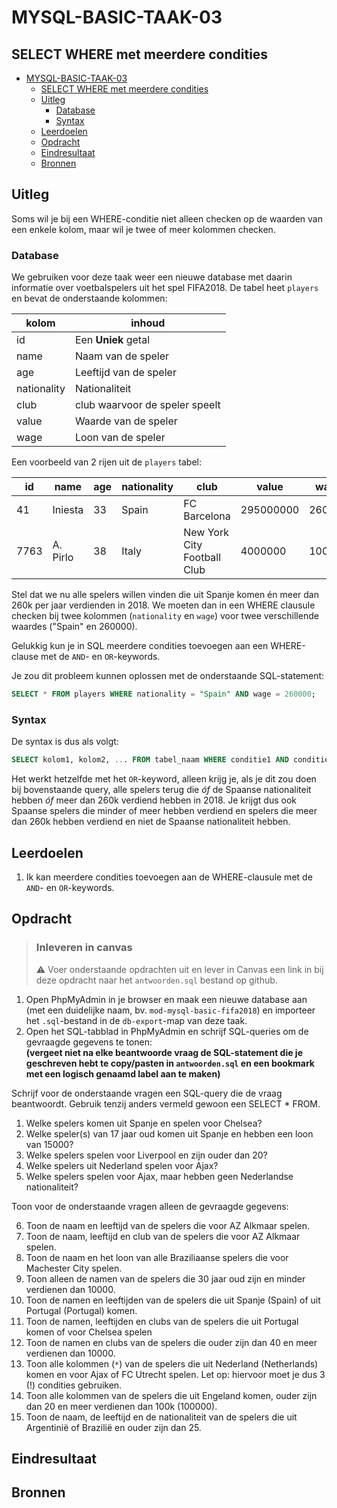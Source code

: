 # MYSQL-BASIC-TAAK-03

## SELECT WHERE met meerdere condities 

- [MYSQL-BASIC-TAAK-03](#mysql-basic-taak-03)
  - [SELECT WHERE met meerdere condities](#select-where-met-meerdere-condities)
  - [Uitleg](#uitleg)
    - [Database](#database)
    - [Syntax](#syntax)
  - [Leerdoelen](#leerdoelen)
  - [Opdracht](#opdracht)
  - [Eindresultaat](#eindresultaat)
  - [Bronnen](#bronnen)

## Uitleg

Soms wil je bij een WHERE-conditie niet alleen checken op de waarden van een enkele kolom, maar wil je twee of meer kolommen checken. 

### Database

We gebruiken voor deze taak weer een nieuwe database met daarin informatie over voetbalspelers uit het spel FIFA2018. De tabel heet `players` en bevat de onderstaande kolommen:

kolom | inhoud
--- | ---
id | Een **Uniek** getal
name | Naam van de speler
age | Leeftijd van de speler
nationality | Nationaliteit
club | club waarvoor de speler speelt
value | Waarde van de speler 
wage | Loon van de speler

Een voorbeeld van 2 rijen uit de `players` tabel:

id | name | age | nationality | club | value | wage
--- | --- | --- | --- | --- | --- | ---
| 41| Iniesta| 33| Spain| FC Barcelona| 295000000| 260000
| 7763| A. Pirlo| 38| Italy| New York City Football Club| 4000000| 10000

Stel dat we nu alle spelers willen vinden die uit Spanje komen én meer dan 260k per jaar verdienden in 2018. We moeten dan in een WHERE clausule checken bij twee kolommen (`nationality` en `wage`) voor twee verschillende waardes ("Spain" en 260000).

Gelukkig kun je in SQL meerdere condities toevoegen aan een WHERE-clause met de `AND`- en `OR`-keywords.

Je zou dit probleem kunnen oplossen met de onderstaande SQL-statement:
```SQL
SELECT * FROM players WHERE nationality = "Spain" AND wage = 260000;
```

### Syntax

De syntax is dus als volgt:
```SQL
SELECT kolom1, kolom2, ... FROM tabel_naam WHERE conditie1 AND conditie2;
```
Het werkt hetzelfde met het `OR`-keyword, alleen krijg je, als je dit zou doen bij bovenstaande query, alle spelers terug die *óf* de Spaanse nationaliteit hebben *óf* meer dan 260k verdiend hebben in 2018. Je krijgt dus ook Spaanse spelers die minder of meer hebben verdiend en spelers die meer dan 260k hebben verdiend en niet de Spaanse nationaliteit hebben.

## Leerdoelen

1. Ik kan meerdere condities toevoegen aan de WHERE-clausule met de `AND`- en `OR`-keywords.
   
## Opdracht

> ### Inleveren in canvas
> :warning: Voer onderstaande opdrachten uit en lever in Canvas een link in bij deze opdracht naar het `antwoorden.sql` bestand op github.

1. Open PhpMyAdmin in je browser en maak een nieuwe database aan (met een duidelijke naam, bv. `mod-mysql-basic-fifa2018`) en importeer het `.sql`-bestand in de `db-export`-map van deze taak.
2. Open het SQL-tabblad in PhpMyAdmin en schrijf SQL-queries om de gevraagde gegevens te tonen:  
   **(vergeet niet na elke beantwoorde vraag de SQL-statement die je geschreven hebt te copy/pasten in `antwoorden.sql` en een bookmark met een logisch genaamd label aan te maken)**

Schrijf voor de onderstaande vragen een SQL-query die de vraag beantwoordt. Gebruik tenzij anders vermeld gewoon een SELECT * FROM.

1. Welke spelers komen uit Spanje en spelen voor Chelsea?
2. Welke speler(s) van 17 jaar oud komen uit Spanje en hebben een loon van 15000?
3. Welke spelers spelen voor Liverpool en zijn ouder dan 20?
4. Welke spelers uit Nederland spelen voor Ajax?
5. Welke spelers spelen voor Ajax, maar hebben geen Nederlandse nationaliteit?

Toon voor de onderstaande vragen alleen de gevraagde gegevens:

6. Toon de naam en leeftijd van de spelers die voor AZ Alkmaar spelen. 
7. Toon de naam, leeftijd en club van de spelers die voor AZ Alkmaar spelen.
8. Toon de naam en het loon van alle Braziliaanse spelers die voor Machester City spelen.
9. Toon alleen de namen van de spelers die 30 jaar oud zijn en minder verdienen dan 10000.
10. Toon de namen en leeftijden van de spelers die uit Spanje (Spain) of uit Portugal (Portugal) komen.
11. Toon de namen, leeftijden en clubs van de spelers die uit Portugal komen of voor Chelsea spelen
12. Toon de namen en clubs van de spelers die ouder zijn dan 40 en meer verdienen dan 10000.
13. Toon alle kolommen (`*`) van de spelers die uit Nederland (Netherlands) komen en voor Ajax of FC Utrecht spelen. Let op: hiervoor moet je dus 3 (!) condities gebruiken.
14. Toon alle kolommen van de spelers die uit Engeland komen, ouder zijn dan 20 en meer verdienen dan 100k (100000).
15. Toon de naam, de leeftijd en de nationaliteit van de spelers die uit Argentinië of Brazilië en ouder zijn dan 25.


## Eindresultaat

 

## Bronnen

